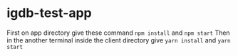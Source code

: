 # igdb-test-app
First on app directory give these command
`npm install` and `npm start`
Then in the another terminal inside the client directory give
`yarn install` and `yarn start`
